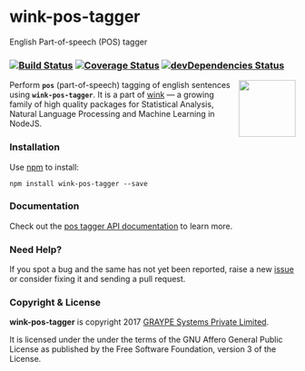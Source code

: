 # wink-pos-tagger

English Part-of-speech (POS) tagger

### [![Build Status](https://api.travis-ci.org/winkjs/wink-pos-tagger.svg?branch=master)](https://travis-ci.org/winkjs/wink-pos-tagger) [![Coverage Status](https://coveralls.io/repos/github/winkjs/wink-pos-tagger/badge.svg?branch=master)](https://coveralls.io/github/winkjs/wink-pos-tagger?branch=master) [![devDependencies Status](https://david-dm.org/winkjs/wink-pos-tagger/dev-status.svg)](https://david-dm.org/winkjs/wink-pos-tagger?type=dev)

[<img align="right" src="https://decisively.github.io/wink-logos/logo-title.png" width="100px" >](http://winkjs.org/)

Perform **`pos`** (part-of-speech) tagging of english sentences using **`wink-pos-tagger`**. It is a part of [wink](http://winkjs.org/) — a growing family of high quality packages for Statistical Analysis, Natural Language Processing and Machine Learning in NodeJS.

### Installation

Use [npm](https://www.npmjs.com/package/wink-pos-tagger) to install:

    npm install wink-pos-tagger --save


### Documentation
Check out the [pos tagger API documentation](http://winkjs.org/wink-pos-tagger/) to learn more.

### Need Help?

If you spot a bug and the same has not yet been reported, raise a new [issue](https://github.com/winkjs/wink-pos-tagger/issues) or consider fixing it and sending a pull request.

### Copyright & License

**wink-pos-tagger** is copyright 2017 [GRAYPE Systems Private Limited](http://graype.in/).

It is licensed under the under the terms of the GNU Affero General Public License as published by the Free
Software Foundation, version 3 of the License.
